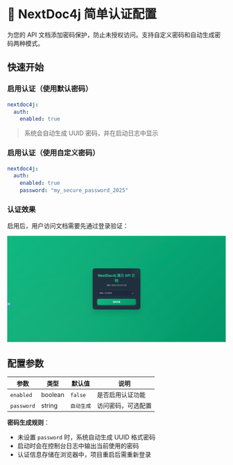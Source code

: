 # 🔐 NextDoc4j 简单认证配置

为您的 API 文档添加密码保护，防止未授权访问。支持自定义密码和自动生成密码两种模式。

## 快速开始

### 启用认证（使用默认密码）
```yaml
nextdoc4j:
  auth:
    enabled: true
```
> 系统会自动生成 UUID 密码，并在启动日志中显示

### 启用认证（使用自定义密码）
```yaml
nextdoc4j:
  auth:
    enabled: true
    password: "my_secure_password_2025"
```

### 认证效果
启用后，用户访问文档需要先通过登录验证：

![NextDoc4j 登录界面](/public/images/screenshots/guide/login.png)


## 配置参数

| 参数         | 类型      | 默认值     | 说明        |
|------------|---------|---------|-----------|
| `enabled`  | boolean | `false` | 是否启用认证功能  |
| `password` | string  | `自动生成`  | 访问密码，可选配置 |

**密码生成规则**：
- 未设置 `password` 时，系统自动生成 UUID 格式密码
- 启动时会在控制台日志中输出当前使用的密码
- 认证信息存储在浏览器中，项目重启后需重新登录
